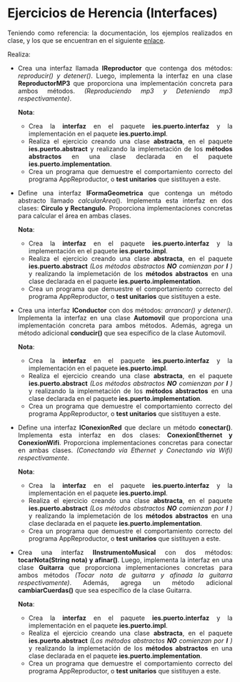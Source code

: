 <div align="justify">

# Ejercicios de Herencia (Interfaces)

Teniendo como referencia: la documentación, los ejemplos realizados en clase, y los que se encuentran en el siguiente [enlace](../../Ejemplos/).

Realiza:

- Crea una interfaz llamada __IReproductor__ que contenga dos métodos: _reproducir() y detener()_. Luego, implementa la interfaz en una clase __ReproductorMP3__ que proporciona una implementación concreta para ambos métodos. _(Reproduciendo mp3 y Deteniendo mp3 respectivamente)_.
    
    __Nota__:
    - Crea la __interfaz__ en el paquete __ies.puerto.interfaz__ y la implementación en el paquete __ies.puerto.impl__.
    - Realiza el ejercicio creando una clase __abstracta__, en el paquete __ies.puerto.abstract__ y realizando la implemetación de los __métodos abstractos__ en una clase declarada en el paquete __ies.puerto.implementation__.  
    - Crea un programa que demuestre el comportamiento correcto del programa AppReproductor, o __test unitarios__ que sistituyen a este.
- Define una interfaz __IFormaGeometrica__ que contenga un método abstracto llamado _calcularArea_(). Implementa esta interfaz en dos clases: __Circulo y Rectangulo__. Proporciona implementaciones concretas para calcular el área en ambas clases.
    
    __Nota__:
    - Crea la __interfaz__ en el paquete __ies.puerto.interfaz__ y la implementación en el paquete __ies.puerto.impl__.
    - Realiza el ejercicio creando una clase __abstracta__, en el paquete __ies.puerto.abstract__ _(Los métodos abstractos_ ___NO___ _comienzan por_ ___I___ _)_ y realizando la implemetación de los __métodos abstractos__ en una clase declarada en el paquete __ies.puerto.implementation__.  
    - Crea un programa que demuestre el comportamiento correcto del programa AppReproductor, o __test unitarios__ que sistituyen a este.
- Crea una interfaz __IConductor__ con dos métodos: _arrancar() y detener()_. Implementa la interfaz en una clase __Automovil__ que proporciona una implementación concreta para ambos métodos. Además, agrega un método adicional __conducir()__ que sea específico de la clase Automovil.
    
    __Nota__:
    - Crea la __interfaz__ en el paquete __ies.puerto.interfaz__ y la implementación en el paquete __ies.puerto.impl__.
    - Realiza el ejercicio creando una clase __abstracta__, en el paquete __ies.puerto.abstract__ _(Los métodos abstractos_ ___NO___ _comienzan por_ ___I___ _)_ y realizando la implemetación de los __métodos abstractos__ en una clase declarada en el paquete __ies.puerto.implementation__.  
    - Crea un programa que demuestre el comportamiento correcto del programa AppReproductor, o __test unitarios__ que sistituyen a este.
- Define una interfaz __IConexionRed__ que declare un método __conectar()__. Implementa esta interfaz en dos clases: __ConexionEthernet y ConexionWifi__. Proporciona implementaciones concretas para conectar en ambas clases. _(Conectando vía Ethernet y Conectando vía Wifi) respectivamente_.
    
    __Nota__:
    - Crea la __interfaz__ en el paquete __ies.puerto.interfaz__ y la implementación en el paquete __ies.puerto.impl__.
    - Realiza el ejercicio creando una clase __abstracta__, en el paquete __ies.puerto.abstract__ _(Los métodos abstractos_ ___NO___ _comienzan por_ ___I___ _)_ y realizando la implemetación de los __métodos abstractos__ en una clase declarada en el paquete __ies.puerto.implementation__.  
    - Crea un programa que demuestre el comportamiento correcto del programa AppReproductor, o __test unitarios__ que sistituyen a este.
- Crea una interfaz __IInstrumentoMusical__ con dos métodos: __tocarNota(String nota) y afinar()__. Luego, implementa la interfaz en una clase __Guitarra__ que proporciona implementaciones concretas para ambos métodos _(Tocar nota de guitarra y afinada la guitarra respectivamente)_. Además, agrega un método adicional __cambiarCuerdas()__ que sea específico de la clase Guitarra.
    
    __Nota__:
    - Crea la __interfaz__ en el paquete __ies.puerto.interfaz__ y la implementación en el paquete __ies.puerto.impl__.
    - Realiza el ejercicio creando una clase __abstracta__, en el paquete __ies.puerto.abstract__ _(Los métodos abstractos_ ___NO___ _comienzan por_ ___I___ _)_ y realizando la implemetación de los __métodos abstractos__ en una clase declarada en el paquete __ies.puerto.implementation__.  
    - Crea un programa que demuestre el comportamiento correcto del programa AppReproductor, o __test unitarios__ que sistituyen a este.

</div>